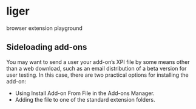 # liger
browser extension playground


## Sideloading add-ons
You may want to send a user your add-on’s XPI file by some means other than a web download, such as an email distribution of a beta version for user testing. In this case, there are two practical options for installing the add-on:

- Using Install Add-on From File in the Add-ons Manager.
- Adding the file to one of the standard extension folders.
